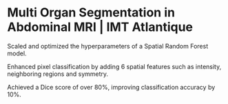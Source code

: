 # Multi Organ Segmentation in Abdominal MRI | IMT Atlantique  

Scaled and optimized the hyperparameters of a Spatial Random Forest model. 

Enhanced pixel classification by adding 6 spatial features such as intensity, neighboring regions and symmetry.

Achieved a Dice score of over 80%, improving classification accuracy by 10%.
